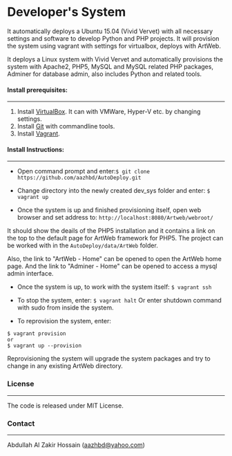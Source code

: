 # Developer's System

It automatically deploys a Ubuntu 15.04 (Vivid Vervet) with all necessary settings and software to develop Python and PHP projects. It will provision the system using vagrant with settings for virtualbox, deploys with ArtWeb.

It deploys a Linux system with Vivid Vervet and automatically provisions the system with Apache2, PHP5, MySQL and MySQL related PHP packages, Adminer for database admin, also includes Python and related tools.


#### Install prerequisites:
---------------------------

1. Install [VirtualBox](https://www.virtualbox.org/wiki/Downloads). It can with VMWare, Hyper-V etc. by changing settings.
2. Install [Git](https://git-scm.com/) with commandline tools.
3. Install [Vagrant](https://www.vagrantup.com/).

#### Install Instructions:
--------------------------

- Open command prompt and enter:``` $ git clone https://github.com/aazhbd/AutoDeploy.git ```

- Change directory into the newly created dev_sys folder and enter: ``` $ vagrant up ```

- Once the system is up and finished provisioning itself, open web browser and set address to: ``` http://localhost:8080/Artweb/webroot/ ```

It should show the deails of the PHP5 installation and it contains a link on the top to the default page for ArtWeb framework for PHP5. The project can be worked with in the ```AutoDeploy/data/ArtWeb``` folder.

Also, the link to "ArtWeb - Home" can be opened to open the ArtWeb home page.
And the link to "Adminer - Home" can be opened to access a mysql admin interface.

- Once the system is up, to work with the system itself: ``` $ vagrant ssh ```

- To stop the system, enter: ``` $ vagrant halt ```
Or enter shutdown command with sudo from inside the system.

- To reprovision the system, enter:
```
$ vagrant provision
or
$ vagrant up --provision
```
Reprovisioning the system will upgrade the system packages and try to change in any existing ArtWeb directory.


### License
-----------

The code is released under MIT License.


### Contact
-----------

Abdullah Al Zakir Hossain (aazhbd@yahoo.com)
